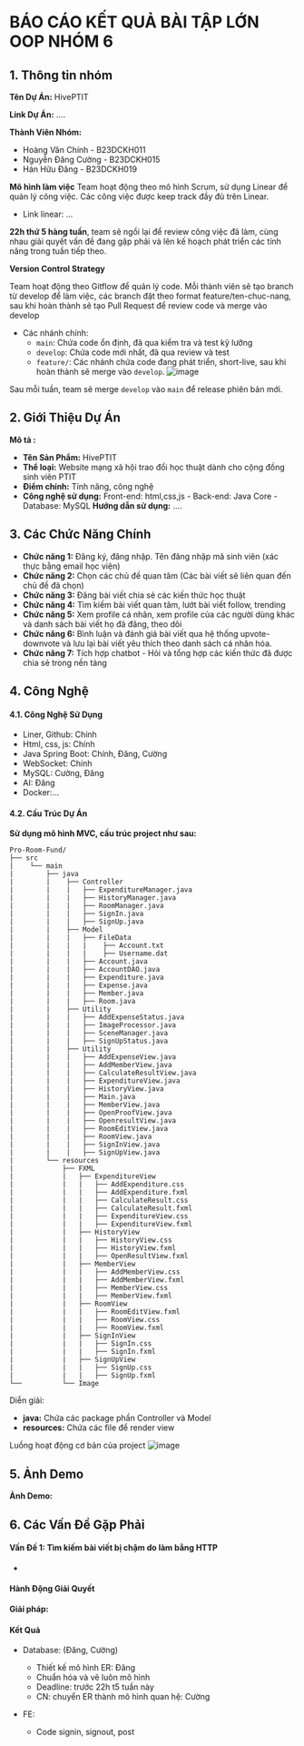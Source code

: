 # BÁO CÁO KẾT QUẢ BÀI TẬP LỚN OOP NHÓM 6
## 1. Thông tin nhóm
**Tên Dự Án:** HivePTIT

**Link Dự Án:** ....

**Thành Viên Nhóm:**
- Hoàng Văn Chính - B23DCKH011
- Nguyễn Đăng Cường - B23DCKH015
- Hán Hữu Đăng - B23DCKH019

**Mô hình làm việc**
Team hoạt động theo mô hình Scrum, sử dụng Linear để quản lý công việc. Các công việc được keep track đầy đủ trên Linear.

- Link linear: ...

**22h thứ 5 hàng tuần**, team sẽ ngồi lại để review công việc đã làm, cùng nhau giải quyết vấn đề đang gặp phải và lên kế hoạch phát triển các tính năng trong tuần tiếp theo.

**Version Control Strategy**

Team hoạt động theo Gitflow để quản lý code. Mỗi thành viên sẽ tạo branch từ develop để làm việc, các branch đặt theo format feature/ten-chuc-nang, sau khi hoàn thành sẽ tạo Pull Request để review code và merge vào develop

- Các nhánh chính:
  + `main`: Chứa code ổn định, đã qua kiểm tra và test kỹ lưỡng
  + `develop`: Chứa code mới nhất, đã qua review và test
  + `feature/`: Các nhánh chứa code đang phát triển, short-live, sau khi hoàn thành sẽ merge vào `develop`.
  ![image]()

Sau mỗi tuần, team sẽ merge `develop` vào `main` để release phiên bản mới.

## 2. Giới Thiệu Dự Án
**Mô tả :** 
 - **Tên Sản Phẩm:** HivePTIT
- **Thể loại:** Website mạng xã hội trao đổi học thuật dành cho cộng đồng sinh viên PTIT
- **Điểm chính:** Tính năng, công nghệ
- **Công nghệ sử dụng:** Front-end: html,css,js - Back-end: Java Core - Database: MySQL
**Hướng dẫn sử dụng:** ....
## 3. Các Chức Năng Chính

- **Chức năng 1:** Đăng ký, đăng nhập. Tên đăng nhập mã sinh viên (xác thực bằng email học viện)
- **Chức năng 2:** Chọn các chủ đề quan tâm (Các bài viết sẽ liên quan đến chủ đề đã chọn)
- **Chức năng 3:** Đăng bài viết chia sẻ các kiến thức học thuật
- **Chức năng 4:** Tìm kiếm bài viết quan tâm, lướt bài viết follow, trending
- **Chức năng 5:** Xem profile cá nhân, xem profile của các người dùng khác và danh sách bài viết họ đã đăng, theo dõi
- **Chức năng 6:** Bình luận và đánh giá bài viết qua hệ thống upvote-downvote và lưu lại bài viết yêu thích theo danh sách cá nhân hóa.
- **Chức năng 7:** Tích hợp chatbot - Hỏi và tổng hợp các kiến thức đã được chia sẻ trong nền tảng
## 4. Công Nghệ
#### 4.1. Công Nghệ Sử Dụng
- Liner, Github: Chính
- Html, css, js: Chính
- Java Spring Boot: Chính, Đăng, Cường
- WebSocket: Chính
- MySQL: Cường, Đăng
- AI: Đăng
- Docker:...
#### 4.2. Cấu Trúc Dự Án
**Sử dụng mô hình MVC, cấu trúc project như sau:** 
```
Pro-Room-Fund/
├── src
|    └── main
|        ├── java
|        |    ├── Controller
|        |    |   ├── ExpenditureManager.java
|        |    |   ├── HistoryManager.java
|        |    |   ├── RoomManager.java
|        |    |   ├── SignIn.java
|        |    |   ├── SignUp.java
|        |    ├── Model
|        |    |   ├── FileData
|        |    |   |    ├── Account.txt
|        |    |   |    ├── Username.dat
|        |    |   ├── Account.java
|        |    |   ├── AccountDAO.java
|        |    |   ├── Expenditure.java
|        |    |   ├── Expense.java
|        |    |   ├── Member.java
|        |    |   ├── Room.java
|        |    ├── Utility
|        |    |   ├── AddExpenseStatus.java
|        |    |   ├── ImageProcessor.java
|        |    |   ├── SceneManager.java
|        |    |   ├── SignUpStatus.java
|        |    ├── Utility
|        |    |   ├── AddExpenseView.java
|        |    |   ├── AddMemberView.java
|        |    |   ├── CalculateResultView.java
|        |    |   ├── ExpenditureView.java
|        |    |   ├── HistoryView.java
|        |    |   ├── Main.java
|        |    |   ├── MemberView.java
|        |    |   ├── OpenProofView.java
|        |    |   ├── OpenresultView.java
|        |    |   ├── RoomEditView.java
|        |    |   ├── RoomView.java
|        |    |   ├── SignInView.java
|        |    |   ├── SignUpView.java
|        └── resources
|            ├── FXML
|            |   ├── ExpenditureView
|            |   |   ├── AddExpenditure.css
|            |   |   ├── AddExpenditure.fxml
|            |   |   ├── CalculateResult.css
|            |   |   ├── CalculateResult.fxml
|            |   |   ├── ExpenditureView.css
|            |   |   ├── ExpenditureView.fxml
|            |   ├── HistoryView
|            |   |   ├── HistoryView.css
|            |   |   ├── HistoryView.fxml
|            |   |   ├── OpenResultView.fxml
|            |   ├── MemberView
|            |   |   ├── AddMemberView.css
|            |   |   ├── AddMemberView.fxml
|            |   |   ├── MemberView.css
|            |   |   ├── MemberView.fxml
|            |   ├── RoomView
|            |   |   ├── RoomEditView.fxml
|            |   |   ├── RoomView.css
|            |   |   ├── RoomView.fxml
|            |   ├── SignInView
|            |   |   ├── SignIn.css
|            |   |   ├── SignIn.fxml
|            |   ├── SignUpView
|            |   |   ├── SignUp.css
|            |   |   ├── SignUp.fxml
└──          └── Image
```

Diễn giải:

- **java:** Chứa các package phần Controller và Model
- **resources:** Chứa các file để render view

Luồng hoạt động cơ bản của project
![image]()


## 5. Ảnh Demo

**Ảnh Demo:**



## 6. Các Vấn Đề Gặp Phải

#### Vấn Đề 1: Tìm kiếm bài viết bị chậm do làm bằng HTTP
- 

#### Hành Động Giải Quyết 
**Giải pháp:** 

#### Kết Quả

* Database: (Đăng, Cường)
  * Thiết kế mô hình ER: Đăng
  * Chuẩn hóa và vẽ luôn mô hình
  * Deadline: trước 22h t5 tuần này
  * CN: chuyển ER thành mô hình quan hệ: Cường

* FE:
  * Code signin, signout, post